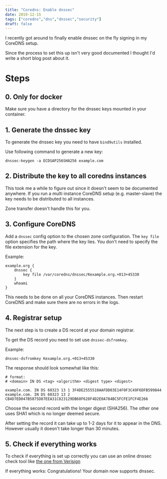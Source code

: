 ```yaml
---
title: "Coredns: Enable dnssec"
date: 2019-12-15
tags: ["coredns","dns","dnssec","security"]
draft: false
---
```

I recently got around to finally enable dnssec on the fly signing in my CoreDNS setup.

Since the process to set this up isn't very good documented I thought I'd write a short blog post about it.

# Steps

## 0. Only for docker

Make sure you have a directory for the dnssec keys mounted in your container.

## 1. Generate the dnssec key

To generate the dnssec key you need to have `bind9utils` installed. 

Use following command to generate a new key:

````
dnssec-keygen -a ECDSAP256SHA256 example.com
````

## 2. Distribute the key to all coredns instances

This took me a while to figure out since it doesn't seem to be documented anywhere.
If you run a multi instance CoreDNS setup (e.g. master-slave) the key needs to be distributed to all instances.

Zone transfer doesn't handle this for you.

## 3. Configure CoreDNS

Add a `dnssec` config option to the chosen zone configuration. 
The `key file` option specifies the path where the key lies. You don't need to specify the file extension for the key.

Example:

````
example.org {
    dnssec {
        key file /var/coredns/dnssec/Kexample.org.+013+45330
    }
    whoami
}
````

This needs to be done on all your CoreDNS instances. 
Then restart CoreDNS and make sure there are no errors in the logs.


## 4. Registrar setup

The next step is to create a DS record at your domain registrar.

To get the DS record you need to set use `dnssec-dsfromkey`.

Example:

````
dnssec-dsfromkey Kexample.org.+013+45330
````

The response should look somewhat like this:

````
# format: 
# <domain> IN DS <tag> <algorithm> <digest type> <digest>

example.com. IN DS 60323 13 1 3F4DE2555510AAFDD03E14F0F3C49F6DFB599844
example.com. IN DS 60323 13 2 CB4D7ED047B5875D87EEA31C823129DB68F628F4D2E0A784BC5FCFE1FCF4E266
````

Choose the second record with the longer digest (SHA256). The other one uses SHA1 which is no longer deemed secure.

After setting the record it can take up to 1-2 days for it to appear in the DNS. However usually it doesn't take longer than 30 minutes.

## 5. Check if everything works

To check if everything is set up correctly you can use an online dnssec check tool like [the one from Verisign](https://dnssec-debugger.verisignlabs.com/)

If everything works: Congratulations! Your domain now supports dnssec.
